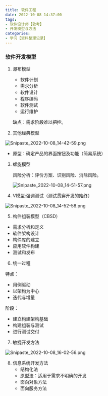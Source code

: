 ```yaml
---
title: 软件工程
date: 2022-10-08 14:37:00
tags:
- 软件设计师【软考】
- 开发模型与方法
categories:
- 学习【资料整理记录】
---
```


### 软件开发模型

1. 瀑布模型

   - 软件计划
   - 需求分析
   - 软件设计
   - 程序编码
   - 软件测试
   - 运行维护

   缺点：需求阶段难以把控。

2. 其他经典模型

![Snipaste_2022-10-08_14-42-59.png](/img/软考/Snipaste_2022-10-08_14-42-59.png)

- 原型：确定产品的界面按钮及功能（简易系统）

3. 螺旋模型

   风险分析：评价方案、识别风险、消除风险。

   ![Snipaste_2022-10-08_14-51-57.png](/img/软考/Snipaste_2022-10-08_14-51-57.png)

4. V模型:强调测试（测试贯穿开发的始终）

![Snipaste_2022-10-08_14-52-58.png](/img/软考/Snipaste_2022-10-08_14-52-58.png)

5. 构件组装模型（CBSD）

- 需求分析和定义
- 软件架构设计
- 构件库的建立
- 应用软件构建
- 测试和发布

6. 统一过程

特点：

- 用例驱动
- 以架构为中心
- 迭代与增量

阶段：

- 建立构建架构基础
- 构建组装与测试
- 进行测试交付

7. 敏捷开发方法

![Snipaste_2022-10-08_16-02-56.png](/img/软考/Snipaste_2022-10-08_16-02-56.png)

8. 信息系统开发方法
   - 结构化法
   - 原型法：适用于需求不明确的开发
   - 面向对象方法
   - 面向服务方法